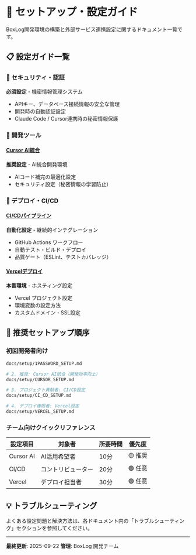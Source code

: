 # 🔧 セットアップ・設定ガイド

BoxLog開発環境の構築と外部サービス連携設定に関するドキュメント一覧です。

## 📋 設定ガイド一覧

### 🔐 セキュリティ・認証


**必須設定** - 機密情報管理システム

- APIキー、データベース接続情報の安全な管理
- 開発時の自動認証設定
- Claude Code / Cursor連携時の秘密情報保護

### 🤖 開発ツール

#### [Cursor AI統合](./CURSOR_SETUP.md)

**推奨設定** - AI統合開発環境

- AIコード補完の最適化設定
- セキュリティ設定（秘密情報の学習防止）

### 🚀 デプロイ・CI/CD

#### [CI/CDパイプライン](./CI_CD_SETUP.md)

**自動化設定** - 継続的インテグレーション

- GitHub Actions ワークフロー
- 自動テスト・ビルド・デプロイ
- 品質ゲート（ESLint、テストカバレッジ）

#### [Vercelデプロイ](./VERCEL_SETUP.md)

**本番環境** - ホスティング設定

- Vercel プロジェクト設定
- 環境変数の設定方法
- カスタムドメイン・SSL設定

## 🎯 推奨セットアップ順序

### 初回開発者向け

```bash
docs/setup/1PASSWORD_SETUP.md

# 2. 推奨: Cursor AI統合（開発効率向上）
docs/setup/CURSOR_SETUP.md

# 3. プロジェクト貢献者: CI/CD設定
docs/setup/CI_CD_SETUP.md

# 4. デプロイ権限者: Vercel設定
docs/setup/VERCEL_SETUP.md
```

### チーム向けクイックリファレンス

| 設定項目  | 対象者             | 所要時間 | 優先度  |
| --------- | ------------------ | -------- | ------- |
| Cursor AI | AI活用希望者       | 10分     | 🟡 推奨 |
| CI/CD     | コントリビューター | 20分     | 🟢 任意 |
| Vercel    | デプロイ担当者     | 30分     | 🟢 任意 |

## 💡 トラブルシューティング

よくある設定問題と解決方法は、各ドキュメント内の「トラブルシューティング」セクションを参照してください。

---

**最終更新**: 2025-09-22
**管理**: BoxLog 開発チーム
